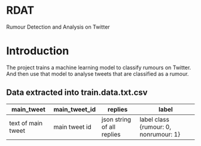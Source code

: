 # RDAT
 Rumour Detection and Analysis on Twitter

# Introduction

The project trains a machine learning model to classify rumours on Twitter. And then use that model to analyse tweets that are classified as a rumour.

## Data extracted into train.data.txt.csv
| main_tweet | main_tweet_id | replies | label
| --- | ----------- |  ----------- |  ----------- | 
| text of main tweet | main tweet id | json string of all replies | label class {rumour: 0, nonrumour: 1}
